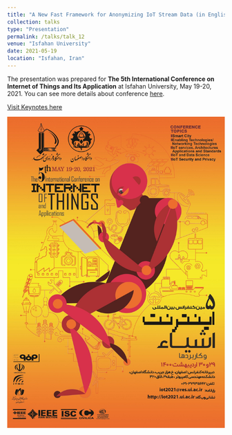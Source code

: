 ```yaml
---
title: "A New Fast Framework for Anonymizing IoT Stream Data (in English)"
collection: talks
type: "Presentation"
permalink: /talks/talk_12
venue: "Isfahan University"
date: 2021-05-19
location: "Isfahan, Iran"
---
```


The presentation was prepared for **The 5th International Conference on Internet of Things and Its Application** at Isfahan University, May 19-20, 2021. You can see more details about conference [here](https://iot2021.ui.ac.ir).

[Visit Keynotes here](https://alirezasn.github.io/files/talks/talk_12_slides.pdf)

<p align="center">
    <img src="../images/poster.jpg" width="700" max-width="90%" alt="conference poster" />
</p>